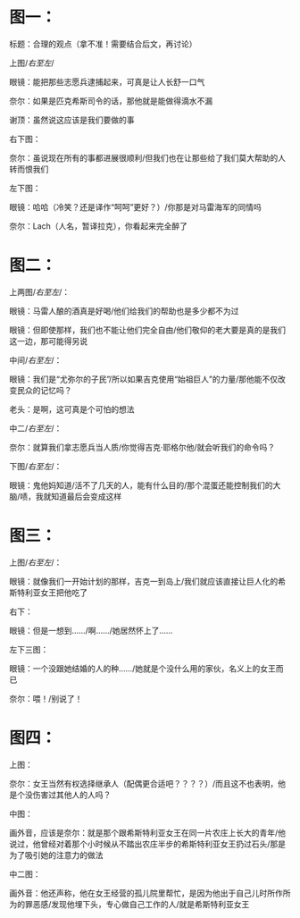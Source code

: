 # 图一：
标题：合理的观点（拿不准！需要结合后文，再讨论）

上图/*右至左*/

眼镜：能把那些志愿兵逮捕起来，可真是让人长舒一口气

奈尔：如果是匹克希斯司令的话，那他就是能做得滴水不漏

谢顶：虽然说这应该是我们要做的事

右下图：

奈尔：虽说现在所有的事都进展很顺利/但我们也在让那些给了我们莫大帮助的人转而恨我们

左下图：

眼镜：哈哈（冷笑？还是译作“呵呵”更好？）/你那是对马雷海军的同情吗

奈尔：Lach（人名，暂译拉克），你看起来完全醉了



# 图二：

上两图/*右至左*/：

眼镜：马雷人酿的酒真是好喝/他们给我们的帮助也是多少都不为过

眼镜：但即使那样，我们也不能让他们完全自由/他们敬仰的老大要是真的是我们这一边，那可能得另说

中间/*右至左*/：

眼镜：我们是“尤弥尔的子民”/所以如果吉克使用“始祖巨人”的力量/那他能不仅改变民众的记忆吗？

老头：是啊，这可真是个可怕的想法

中二/*右至左*/：

奈尔：就算我们拿志愿兵当人质/你觉得吉克·耶格尔他/就会听我们的命令吗？

下图/*右至左*/：

眼镜：鬼他妈知道/活不了几天的人，能有什么目的/那个混蛋还能控制我们的大脑/啧，我就知道最后会变成这样


# 图三：
上图/*右至左*/：

眼镜：就像我们一开始计划的那样，吉克一到岛上/我们就应该直接让巨人化的希斯特利亚女王把他吃了

右下：

眼镜：但是一想到……/啊……/她居然怀上了……

左下三图：

眼镜：一个没跟她结婚的人的种……/她就是个没什么用的家伙，名义上的女王而已

奈尔：喂！/别说了！


# 图四：
上图：

奈尔：女王当然有权选择继承人（配偶更合适吧？？？？）/而且这不也表明，他是个没伤害过其他人的人吗？

中图：

画外音，应该是奈尔：就是那个跟希斯特利亚女王在同一片农庄上长大的青年/他说过，他曾经对着那个小时候从不踏出农庄半步的希斯特利亚女王扔过石头/那是为了吸引她的注意力的做法

中二图：

画外音：他还声称，他在女王经营的孤儿院里帮忙，是因为他出于自己儿时所作所为的罪恶感/发现他埋下头，专心做自己工作的人/就是希斯特利亚女王
